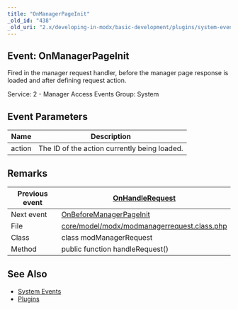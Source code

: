 ```yaml
---
title: "OnManagerPageInit"
_old_id: "438"
_old_uri: "2.x/developing-in-modx/basic-development/plugins/system-events/onmanagerpageinit"
---
```


## Event: OnManagerPageInit

Fired in the manager request handler, before the manager page response is loaded and after defining request action.

Service: 2 - Manager Access Events 
Group: System

## Event Parameters

| Name   | Description                                  |
| ------ | -------------------------------------------- |
| action | The ID of the action currently being loaded. |

## Remarks

| Previous event | [OnHandleRequest](extending-modx/plugins/system-events/onhandlerequest "OnHandleRequest")                              |
| -------------- | -------------------------------------------------------------------------------------------------------------------------------------------- |
| Next event     | [OnBeforeManagerPageInit](extending-modx/plugins/system-events/onbeforemanagerpageinit "OnBeforeManagerPageInit")      |
| File           | [core/model/modx/modmanagerrequest.class.php](https://github.com/modxcms/revolution/blob/master/core/model/modx/modmanagerrequest.class.php) |
| Class          | class modManagerRequest                                                                                                                      |
| Method         | public function handleRequest()                                                                                                              |

## See Also

- [System Events](extending-modx/plugins/system-events "System Events")
- [Plugins](extending-modx/plugins "Plugins")
